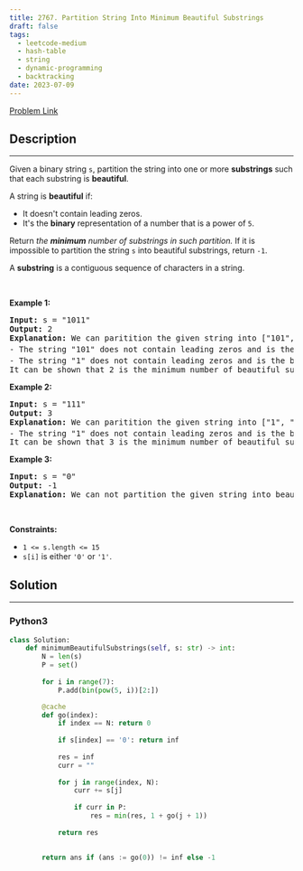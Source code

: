 ```yaml
---
title: 2767. Partition String Into Minimum Beautiful Substrings
draft: false
tags: 
  - leetcode-medium
  - hash-table
  - string
  - dynamic-programming
  - backtracking
date: 2023-07-09
---
```


[Problem Link](https://leetcode.com/problems/partition-string-into-minimum-beautiful-substrings/)

## Description

---
<p>Given a binary string <code>s</code>, partition the string into one or more <strong>substrings</strong> such that each substring is <strong>beautiful</strong>.</p>

<p>A string is <strong>beautiful</strong> if:</p>

<ul>
	<li>It doesn&#39;t contain leading zeros.</li>
	<li>It&#39;s the <strong>binary</strong> representation of a number that is a power of <code>5</code>.</li>
</ul>

<p>Return <em>the <strong>minimum</strong> number of substrings in such partition. </em>If it is impossible to partition the string <code>s</code> into beautiful substrings,&nbsp;return <code>-1</code>.</p>

<p>A <strong>substring</strong> is a contiguous sequence of characters in a string.</p>

<p>&nbsp;</p>
<p><strong class="example">Example 1:</strong></p>

<pre>
<strong>Input:</strong> s = &quot;1011&quot;
<strong>Output:</strong> 2
<strong>Explanation:</strong> We can paritition the given string into [&quot;101&quot;, &quot;1&quot;].
- The string &quot;101&quot; does not contain leading zeros and is the binary representation of integer 5<sup>1</sup> = 5.
- The string &quot;1&quot; does not contain leading zeros and is the binary representation of integer 5<sup>0</sup> = 1.
It can be shown that 2 is the minimum number of beautiful substrings that s can be partitioned into.
</pre>

<p><strong class="example">Example 2:</strong></p>

<pre>
<strong>Input:</strong> s = &quot;111&quot;
<strong>Output:</strong> 3
<strong>Explanation:</strong> We can paritition the given string into [&quot;1&quot;, &quot;1&quot;, &quot;1&quot;].
- The string &quot;1&quot; does not contain leading zeros and is the binary representation of integer 5<sup>0</sup> = 1.
It can be shown that 3 is the minimum number of beautiful substrings that s can be partitioned into.
</pre>

<p><strong class="example">Example 3:</strong></p>

<pre>
<strong>Input:</strong> s = &quot;0&quot;
<strong>Output:</strong> -1
<strong>Explanation:</strong> We can not partition the given string into beautiful substrings.
</pre>

<p>&nbsp;</p>
<p><strong>Constraints:</strong></p>

<ul>
	<li><code>1 &lt;= s.length &lt;= 15</code></li>
	<li><code>s[i]</code> is either <code>&#39;0&#39;</code> or <code>&#39;1&#39;</code>.</li>
</ul>


## Solution

---
### Python3
``` py title='partition-string-into-minimum-beautiful-substrings'
class Solution:
    def minimumBeautifulSubstrings(self, s: str) -> int:
        N = len(s)
        P = set()
        
        for i in range(7):
            P.add(bin(pow(5, i))[2:])

        @cache
        def go(index):
            if index == N: return 0
            
            if s[index] == '0': return inf
            
            res = inf
            curr = ""
            
            for j in range(index, N):
                curr += s[j]
                
                if curr in P:
                    res = min(res, 1 + go(j + 1))
                
            return res
        
        
        return ans if (ans := go(0)) != inf else -1
                
```


